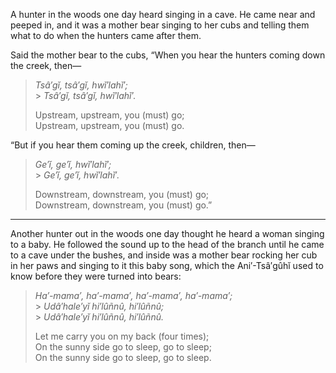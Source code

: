 A hunter in the woods one day heard singing in a cave. He came near and peeped in, and it was a mother bear singing to her cubs and telling them what to do when the hunters came after them.

Said the mother bear to the cubs, “When you hear the hunters coming down the creek, then—

> _Tsâ′gĭ, tsâ′gĭ, hwĭ′lahĭ′;_<br /> > _Tsâ′gĭ, tsâ′gĭ, hwĭ′lahĭ′._<br />
>
> Upstream, upstream, you (must) go;<br />
> Upstream, upstream, you (must) go.<br />

“But if you hear them coming up the creek, children, then—

> _Ge′ĭ, ge′ĭ, hwĭ′lahĭ′;_<br /> > _Ge′ĭ, ge′ĭ, hwĭ′lahĭ′._<br />
>
> Downstream, downstream, you (must) go;<br />
> Downstream, downstream, you (must) go.”<br />

---

Another hunter out in the woods one day thought he heard a woman singing to a baby. He followed the sound up to the head of the branch until he came to a cave under the bushes, and inside was a mother bear rocking her cub in her paws and singing to it this baby song, which the Ani′-Tsâ′gûhĭ used to know before they were turned into bears:

> _Ha′-mama′, ha′-mama′, ha′-mama′, ha′-mama′;_<br /> > _Udâ′hale′yĭ hi′lûñnû, hi′lûñnû;_<br /> > _Udâ′hale′yĭ hi′lûñnû, hi′lûñnû._
>
> Let me carry you on my back (four times);<br />
> On the sunny side go to sleep, go to sleep;<br />
> On the sunny side go to sleep, go to sleep.
